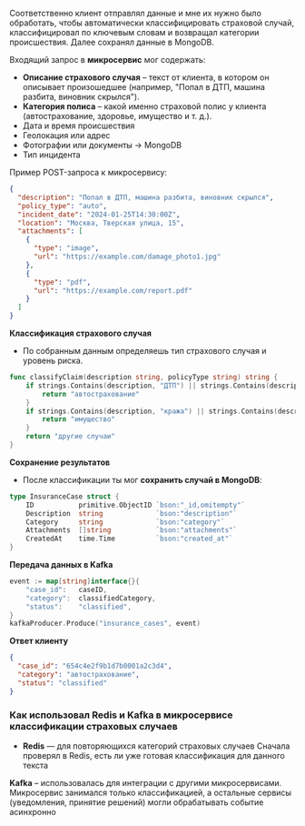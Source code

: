 
Соответственно клиент отправлял данные и мне их нужно было обработать, чтобы автоматически классифицировать страховой случай, классифицировал по ключевым словам и возвращал категории происшествия. Далее сохранял данные в MongoDB. 



Входящий запрос в **микросервис** мог содержать:
- **Описание страхового случая** – текст от клиента, в котором он описывает произошедшее (например, "Попал в ДТП, машина разбита, виновник скрылся").
- **Категория полиса** – какой именно страховой полис у клиента (автострахование, здоровье, имущество и т. д.).
- Дата и время происшествия
- Геолокация или адрес
- Фотографии или документы -> MongoDB
- Тип инцидента

Пример POST-запроса к микросервису:
```json
{
  "description": "Попал в ДТП, машина разбита, виновник скрылся",
  "policy_type": "auto",
  "incident_date": "2024-01-25T14:30:00Z",
  "location": "Москва, Тверская улица, 15",
  "attachments": [
    {
      "type": "image",
      "url": "https://example.com/damage_photo1.jpg"
    },
    {
      "type": "pdf",
      "url": "https://example.com/report.pdf"
    }
  ]
}
```
**Классификация страхового случая**
- По собранным данным определяешь тип страхового случая и уровень риска.
```go
func classifyClaim(description string, policyType string) string {
    if strings.Contains(description, "ДТП") || strings.Contains(description, "авария") {
        return "автострахование"
    }
    if strings.Contains(description, "кража") || strings.Contains(description, "ограбление") {
        return "имущество"
    }
    return "другие случаи"
}
```
**Сохранение результатов**
- После классификации ты мог **сохранить случай в MongoDB**:
```go
type InsuranceCase struct {
    ID           primitive.ObjectID `bson:"_id,omitempty"`
    Description  string             `bson:"description"`
    Category     string             `bson:"category"`
    Attachments  []string           `bson:"attachments"`
    CreatedAt    time.Time          `bson:"created_at"`
}
```
**Передача данных в Kafka**
```go
event := map[string]interface{}{
    "case_id":   caseID,
    "category":  classifiedCategory,
    "status":    "classified",
}
kafkaProducer.Produce("insurance_cases", event)
```
**Ответ клиенту**
```json
{
  "case_id": "654c4e2f9b1d7b0001a2c3d4",
  "category": "автострахование",
  "status": "classified"
}
```

### **Как использовал Redis и Kafka в микросервисе классификации страховых случаев**

- **Redis** — для повторяющихся категорий страховых случаев
Сначала проверял в Redis, есть ли уже готовая классификация для данного текста


**Kafka** – использовалась для интеграции с другими микросервисами. Микросервис занимался только классификацией, а остальные сервисы (уведомления, принятие решений) могли обрабатывать событие асинхронно